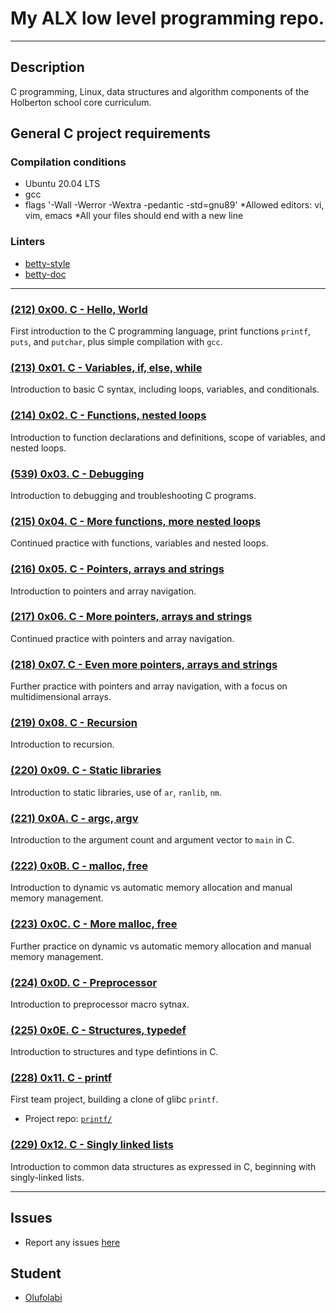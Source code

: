# My ALX low level programming repo.

---

## Description

C programming, Linux, data structures and algorithm components of the Holberton school core curriculum.

## General C project requirements

### Compilation conditions

- Ubuntu 20.04 LTS
- gcc
- flags '-Wall -Werror -Wextra -pedantic -std=gnu89'
  *Allowed editors: vi, vim, emacs
  *All your files should end with a new line

### Linters

- [betty-style](https://github.com/holbertonschool/Betty/blob/master/betty-style.pl)
- [betty-doc](https://github.com/holbertonschool/Betty/blob/master/betty-doc.pl)

---

### [(212) 0x00. C - Hello, World](./0x00-hello_world/)

First introduction to the C programming language, print functions `printf`, `puts`, and `putchar`, plus simple compilation with `gcc`.

### [(213) 0x01. C - Variables, if, else, while](./0x01-variables_if_else_while/)

Introduction to basic C syntax, including loops, variables, and conditionals.

### [(214) 0x02. C - Functions, nested loops](./0x02-functions_nested_loops/)

Introduction to function declarations and definitions, scope of variables, and nested loops.

### [(539) 0x03. C - Debugging](./0x03-debugging/)

Introduction to debugging and troubleshooting C programs.

### [(215) 0x04. C - More functions, more nested loops](./0x04-more_functions_nested_loops/)

Continued practice with functions, variables and nested loops.

### [(216) 0x05. C - Pointers, arrays and strings](./0x05-pointers_arrays_strings/)

Introduction to pointers and array navigation.

### [(217) 0x06. C - More pointers, arrays and strings](./0x06-pointers_arrays_strings/)

Continued practice with pointers and array navigation.

### [(218) 0x07. C - Even more pointers, arrays and strings](./0x07-pointers_arrays_strings/)

Further practice with pointers and array navigation, with a focus on multidimensional arrays.

### [(219) 0x08. C - Recursion](./0x08-recursion/)

Introduction to recursion.

### [(220) 0x09. C - Static libraries](./0x09-static_libraries/)

Introduction to static libraries, use of `ar`, `ranlib`, `nm`.

### [(221) 0x0A. C - argc, argv](./0x0A-argc_argv/)

Introduction to the argument count and argument vector to `main` in C.

### [(222) 0x0B. C - malloc, free](./0x0B-malloc_free/)

Introduction to dynamic vs automatic memory allocation and manual memory management.

### [(223) 0x0C. C - More malloc, free](./0x0C-more_malloc_free/)

Further practice on dynamic vs automatic memory allocation and manual memory management.

### [(224) 0x0D. C - Preprocessor](./0x0D-preprocessor/)

Introduction to preprocessor macro sytnax.

### [(225) 0x0E. C - Structures, typedef](./0x0E-structures_typedef/)

Introduction to structures and type defintions in C.

### [(228) 0x11. C - printf](https://github.com/Ade2002/printf)

First team project, building a clone of glibc `printf`.

- Project repo: [`printf/`](https://github.com/Ade2002/printf.git)

### [(229) 0x12. C - Singly linked lists](./0x12-singly_linked_lists/)

Introduction to common data structures as expressed in C, beginning with singly-linked lists.

---

## Issues

- Report any issues [here](https://github.com/oolufolabii/alx-low_level_programming/issues)

## Student

- [Olufolabi](github.com/oolufolabii/)
